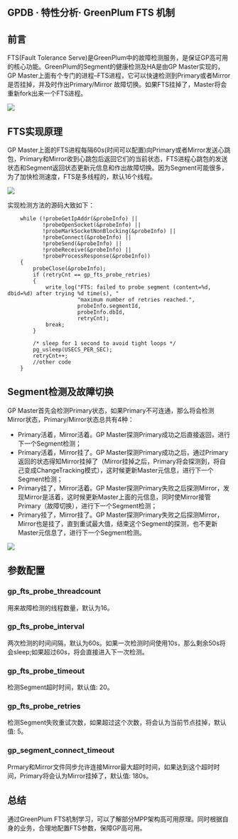 ## GPDB · 特性分析· GreenPlum FTS 机制


    
## 前言


FTS(Fault Tolerance Serve)是GreenPlum中的故障检测服务，是保证GP高可用的核心功能。GreenPlum的Segment的健康检测及HA是由GP Master实现的，GP Master上面有个专门的进程–FTS进程，它可以快速检测到Primary或者Mirror是否挂掉，并及时作出Primary/Mirror 故障切换。如果FTS挂掉了，Master将会重新fork出来一个FTS进程。  


![][0]  

## FTS实现原理


GP Master上面的FTS进程每隔60s(时间可以配置)向Primary或者Mirror发送心跳包，Primary和Mirror收到心跳包后返回它们的当前状态，FTS进程心跳包的发送状态和Segment返回状态更新元信息和作出故障切换。因为Segment可能很多，为了加快检测速度，FTS是多线程的，默认16个线程。  


![][1]  


实现检测方法的源码大致如下：  

```LANG
	while (!probeGetIpAddr(&probeInfo) ||
	       !probeOpenSocket(&probeInfo) ||
	       !probeMarkSocketNonBlocking(&probeInfo) ||
	       !probeConnect(&probeInfo) ||
	       !probeSend(&probeInfo) ||
	       !probeReceive(&probeInfo) ||
	       !probeProcessResponse(&probeInfo))
	{
		probeClose(&probeInfo);
		if (retryCnt == gp_fts_probe_retries)
		{
			write_log("FTS: failed to probe segment (content=%d, dbid=%d) after trying %d time(s), "
					  "maximum number of retries reached.",
					  probeInfo.segmentId,
					  probeInfo.dbId,
					  retryCnt);
			break;
		}

		/* sleep for 1 second to avoid tight loops */
		pg_usleep(USECS_PER_SEC);
		retryCnt++;
		//other code
	}

```

## Segment检测及故障切换


GP Master首先会检测Primary状态，如果Primary不可连通，那么将会检测Mirror状态，Primary/Mirror状态总共有4种：  


* Primary活着，Mirror活着。GP Master探测Primary成功之后直接返回，进行下一个Segment检测；
* Primary活着，Mirror挂了。GP Master探测Primary成功之后，通过Primary返回的状态得知Mirror挂掉了（Mirror挂掉之后，Primary将会探测到，将自己变成ChangeTracking模式），这时候更新Master元信息，进行下一个Segment检测；
* Primary挂了，Mirror活着。GP Master探测Primary失败之后探测Mirror，发现Mirror是活着，这时候更新Master上面的元信息，同时使Mirror接管Primary（故障切换），进行下一个Segment检测；
* Primary挂了，Mirror挂了。GP Master探测Primary失败之后探测Mirror，Mirror也是挂了，直到重试最大值，结束这个Segment的探测，也不更新Master元信息了，进行下一个Segment检测。



![][2]  

## 参数配置

### gp_fts_probe_threadcount


用来故障检测的线程数量，默认为16。  

### gp_fts_probe_interval


两次检测的时间间隔，默认为60s。如果一次检测时间使用10s，那么剩余50s将会sleep;如果超过60s，将会直接进入下一次检测。  

### gp_fts_probe_timeout


检测Segment超时时间，默认值: 20。  

### gp_fts_probe_retries


检测Segment失败重试次数，如果超过这个次数，将会认为当前节点挂掉，默认值: 5。  

### gp_segment_connect_timeout


Prmary和Mirror文件同步允许连接Mirror最大超时时间，如果达到这个超时时间，Primary将会认为Mirror挂掉了，默认值: 180s。  

## 总结


通过GreenPlum FTS机制学习，可以了解部分MPP架构高可用原理。同时根据自身的业务，合理地配置FTS参数，保障GP高可用。  


[0]: http://img3.tbcdn.cn/L1/461/1/f0e2db2e9342610ca21e151621b0f287a9156a78.png
[1]: http://img1.tbcdn.cn/L1/461/1/cbf09e8ce480ef84a15ec6a90d41df1662b40e7b.png
[2]: http://img2.tbcdn.cn/L1/461/1/745ef19ac865c2c9b233c1714fd0075abc9f4939.png